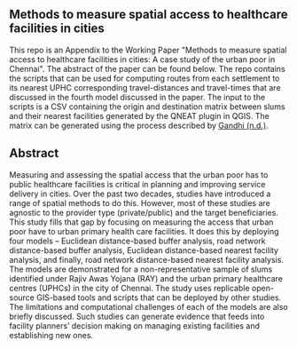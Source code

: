 ## Methods to measure spatial access to healthcare facilities in cities
This repo is an Appendix to the Working Paper "Methods to measure spatial access to healthcare facilities in cities: A case study of the urban poor in Chennai". The abstract of the paper can be found below. The repo contains the scripts that can be used for computing routes from each settlement to its nearest UPHC corresponding travel-distances and travel-times that are discussed in the fourth model discussed in the paper. The input to the scripts is a CSV containing the origin and destination matrix between slums and their nearest facilities generated by the QNEAT plugin in QGIS. The matrix can be generated using the process described by [Gandhi (n.d.)](https://www.qgistutorials.com/en/docs/3/origin_destination_matrix.html).

## Abstract

Measuring and assessing the spatial access that the urban poor has to public healthcare facilities is critical in planning and improving service delivery in cities. Over the past two decades, studies have introduced a range of spatial methods to do this. However, most of these studies are agnostic to the provider type (private/public) and the target beneficiaries. This study fills that gap by focusing on measuring the access that urban poor have to urban primary health care facilities. It does this by deploying four models – Euclidean distance-based buffer analysis, road network distance-based buffer analysis, Euclidean distance-based nearest facility analysis, and finally, road network distance-based nearest facility analysis. The models are demonstrated for a non-representative sample of slums identified under Rajiv Awas Yojana (RAY) and the urban primary healthcare centres (UPHCs) in the city of Chennai. The study uses replicable open-source GIS-based tools and scripts that can be deployed by other studies. The limitations and computational challenges of each of the models are also briefly discussed. Such studies can generate evidence that feeds into facility planners’ decision making on managing existing facilities and establishing new ones.
